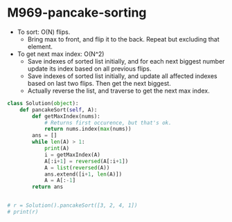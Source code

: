 # M969-pancake-sorting

* To sort: O\(N\) flips. 
  * Bring max to front, and flip it to the back. Repeat but excluding that element. 
* To get next max index: O\(N^2\) 
  * Save indexes of sorted list initially, and for each next biggest number update its index based on all previous flips.
  * Save indexes of sorted list initially, and update all affected indexes based on last two flips. Then get the next biggest. 
  * Actually reverse the list, and traverse to get the next max index. 

```python
class Solution(object):
    def pancakeSort(self, A):
        def getMaxIndex(nums):
            # Returns first occurence, but that's ok.
            return nums.index(max(nums))
        ans = []
        while len(A) > 1:
            print(A)
            i = getMaxIndex(A)
            A[:i+1] = reversed(A[:i+1])
            A = list(reversed(A))
            ans.extend([i+1, len(A)])
            A = A[:-1]
        return ans


# r = Solution().pancakeSort([3, 2, 4, 1])
# print(r)

```

